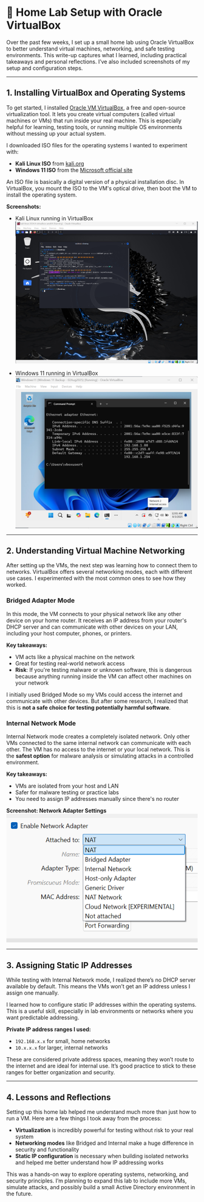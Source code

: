 # 🧪 Home Lab Setup with Oracle VirtualBox

Over the past few weeks, I set up a small home lab using Oracle VirtualBox to better understand virtual machines, networking, and safe testing environments. This write-up captures what I learned, including practical takeaways and personal reflections. I’ve also included screenshots of my setup and configuration steps.

---

## 1. Installing VirtualBox and Operating Systems

To get started, I installed [Oracle VM VirtualBox](https://www.virtualbox.org/), a free and open-source virtualization tool. It lets you create virtual computers (called virtual machines or VMs) that run inside your real machine. This is especially helpful for learning, testing tools, or running multiple OS environments without messing up your actual system.

I downloaded ISO files for the operating systems I wanted to experiment with:

- **Kali Linux ISO** from [kali.org](https://www.kali.org/get-kali/)
- **Windows 11 ISO** from the [Microsoft official site](https://www.microsoft.com/software-download/windows11)

An ISO file is basically a digital version of a physical installation disc. In VirtualBox, you mount the ISO to the VM's optical drive, then boot the VM to install the operating system.

**Screenshots:**
- Kali Linux running in VirtualBox  
  ![Kali VM](images/Kali.png)

- Windows 11 running in VirtualBox  
  ![Windows 11 VM](images/windows11.png)

---

## 2. Understanding Virtual Machine Networking

After setting up the VMs, the next step was learning how to connect them to networks. VirtualBox offers several networking modes, each with different use cases. I experimented with the most common ones to see how they worked.

### Bridged Adapter Mode

In this mode, the VM connects to your physical network like any other device on your home router. It receives an IP address from your router's DHCP server and can communicate with other devices on your LAN, including your host computer, phones, or printers.

**Key takeaways:**
- VM acts like a physical machine on the network
- Great for testing real-world network access
- **Risk**: If you're testing malware or unknown software, this is dangerous because anything running inside the VM can affect other machines on your network

I initially used Bridged Mode so my VMs could access the internet and communicate with other devices. But after some research, I realized that this is **not a safe choice for testing potentially harmful software**.

### Internal Network Mode

Internal Network mode creates a completely isolated network. Only other VMs connected to the same internal network can communicate with each other. The VM has no access to the internet or your local network. This is the **safest option** for malware analysis or simulating attacks in a controlled environment.

**Key takeaways:**
- VMs are isolated from your host and LAN
- Safer for malware testing or practice labs
- You need to assign IP addresses manually since there's no router

**Screenshot: Network Adapter Settings**  
![Network Adapter](images/Network-adapter.png)

---

## 3. Assigning Static IP Addresses

While testing with Internal Network mode, I realized there’s no DHCP server available by default. This means the VMs won’t get an IP address unless I assign one manually.

I learned how to configure static IP addresses within the operating systems. This is a useful skill, especially in lab environments or networks where you want predictable addressing.

**Private IP address ranges I used:**
- `192.168.x.x` for small, home networks
- `10.x.x.x` for larger, internal networks

These are considered private address spaces, meaning they won’t route to the internet and are ideal for internal use. It’s good practice to stick to these ranges for better organization and security.

---

## 4. Lessons and Reflections

Setting up this home lab helped me understand much more than just how to run a VM. Here are a few things I took away from the process:

- **Virtualization** is incredibly powerful for testing without risk to your real system
- **Networking modes** like Bridged and Internal make a huge difference in security and functionality
- **Static IP configuration** is necessary when building isolated networks and helped me better understand how IP addressing works

This was a hands-on way to explore operating systems, networking, and security principles. I’m planning to expand this lab to include more VMs, simulate attacks, and possibly build a small Active Directory environment in the future.


